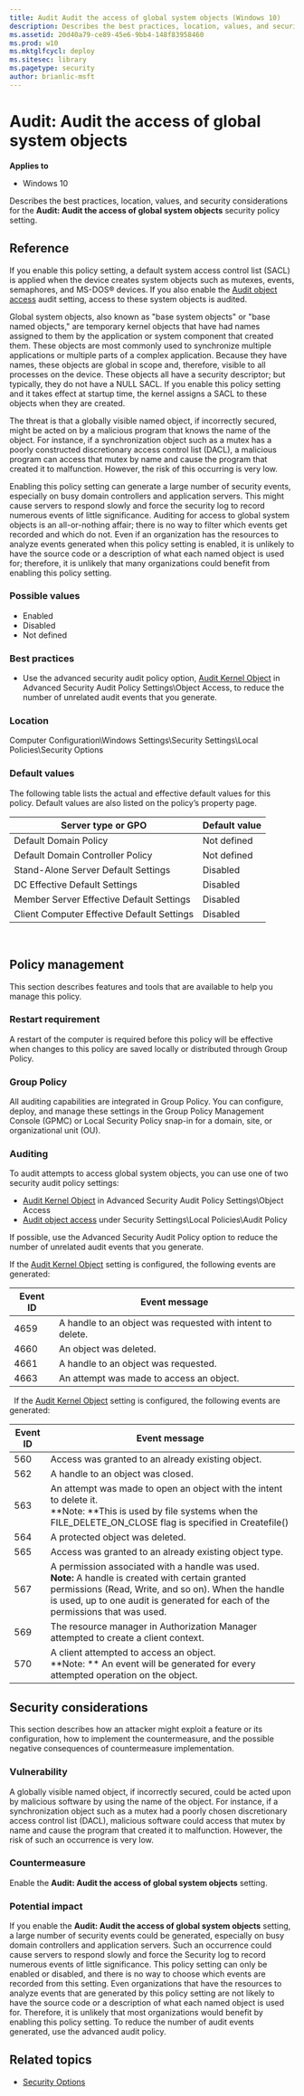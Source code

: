 ```yaml
---
title: Audit Audit the access of global system objects (Windows 10)
description: Describes the best practices, location, values, and security considerations for the Audit Audit the access of global system objects security policy setting.
ms.assetid: 20d40a79-ce89-45e6-9bb4-148f83958460
ms.prod: w10
ms.mktglfcycl: deploy
ms.sitesec: library
ms.pagetype: security
author: brianlic-msft
---
```


# Audit: Audit the access of global system objects

**Applies to**
-   Windows 10

Describes the best practices, location, values, and security considerations for the **Audit: Audit the access of global system objects** security policy setting.

## Reference

If you enable this policy setting, a default system access control list (SACL) is applied when the device creates system objects such as mutexes, events, semaphores, and MS-DOS® devices. If you also enable the [Audit object access](basic-audit-object-access.md) audit setting, access to these system objects is audited.

Global system objects, also known as "base system objects" or "base named objects," are temporary kernel objects that have had names assigned to them by the application or system component that created them. These objects are most commonly used to synchronize multiple applications or multiple parts of a complex application. Because they have names, these objects are global in scope and, therefore, visible to all processes on the device. These objects all have a security descriptor; but typically, they do not have a NULL SACL. If you enable this policy setting and it takes effect at startup time, the kernel assigns a SACL to these objects when they are created.

The threat is that a globally visible named object, if incorrectly secured, might be acted on by a malicious program that knows the name of the object. For instance, if a synchronization object such as a mutex has a poorly constructed discretionary access control list (DACL), a malicious program can access that mutex by name and cause the program that created it to malfunction. However, the risk of this occurring is very low.

Enabling this policy setting can generate a large number of security events, especially on busy domain controllers and application servers. This might cause servers to respond slowly and force the security log to record numerous events of little significance. Auditing for access to global system objects is an all-or-nothing affair; there is no way to filter which events get recorded and which do not. Even if an organization has the resources to analyze events generated when this policy setting is enabled, it is unlikely to have the source code or a description of what each named object is used for; therefore, it is unlikely that many organizations could benefit from enabling this policy setting.

### Possible values

-   Enabled
-   Disabled
-   Not defined

### Best practices

-   Use the advanced security audit policy option, [Audit Kernel Object](audit-kernel-object.md) in Advanced Security Audit Policy Settings\\Object Access, to reduce the number of unrelated audit events that you generate.

### Location

Computer Configuration\\Windows Settings\\Security Settings\\Local Policies\\Security Options

### Default values

The following table lists the actual and effective default values for this policy. Default values are also listed on the policy’s property page.

| Server type or GPO | Default value |
| - | - |
| Default Domain Policy | Not defined | 
| Default Domain Controller Policy | Not defined | 
| Stand-Alone Server Default Settings | Disabled | 
| DC Effective Default Settings | Disabled | 
| Member Server Effective Default Settings | Disabled | 
| Client Computer Effective Default Settings | Disabled | 
 
## Policy management

This section describes features and tools that are available to help you manage this policy.

### Restart requirement

A restart of the computer is required before this policy will be effective when changes to this policy are saved locally or distributed through Group Policy.

### Group Policy

All auditing capabilities are integrated in Group Policy. You can configure, deploy, and manage these settings in the Group Policy Management Console (GPMC) or Local Security Policy snap-in for a domain, site, or organizational unit (OU).

### Auditing

To audit attempts to access global system objects, you can use one of two security audit policy settings:

-   [Audit Kernel Object](audit-kernel-object.md) in Advanced Security Audit Policy Settings\\Object Access
-   [Audit object access](basic-audit-object-access.md) under Security Settings\\Local Policies\\Audit Policy

If possible, use the Advanced Security Audit Policy option to reduce the number of unrelated audit events that you generate.

If the [Audit Kernel Object](audit-kernel-object.md) setting is configured, the following events are generated:

| Event ID | Event message |
| - | - |
| 4659 | A handle to an object was requested with intent to delete. |  
| 4660 | An object was deleted. |  
| 4661 | A handle to an object was requested. |  
| 4663 | An attempt was made to access an object. |  
 
If the [Audit Kernel Object](audit-kernel-object.md) setting is configured, the following events are generated:

| Event ID | Event message |
| - | - |
| 560 | Access was granted to an already existing object. | 
| 562 | A handle to an object was closed. | 
| 563 | An attempt was made to open an object with the intent to delete it.<br>**Note: **This is used by file systems when the FILE_DELETE_ON_CLOSE flag is specified in Createfile() |
| 564 | A protected object was deleted. |
| 565 | Access was granted to an already existing object type. | 
| 567 | A permission associated with a handle was used.<br>**Note:**  A handle is created with certain granted permissions (Read, Write, and so on). When the handle is used, up to one audit is generated for each of the permissions that was used. |
| 569 | The resource manager in Authorization Manager attempted to create a client context. | 
| 570 | A client attempted to access an object.<br>**Note: **  An event will be generated for every attempted operation on the object. |

## Security considerations

This section describes how an attacker might exploit a feature or its configuration, how to implement the countermeasure, and the possible negative consequences of countermeasure implementation.

### Vulnerability

A globally visible named object, if incorrectly secured, could be acted upon by malicious software by using the name of the object. For instance, if a synchronization object such as a mutex had a poorly chosen discretionary access control list (DACL), malicious software could access that mutex by name and cause the program that created it to malfunction. However, the risk of such an occurrence is very low.

### Countermeasure

Enable the **Audit: Audit the access of global system objects** setting.

### Potential impact

If you enable the **Audit: Audit the access of global system objects** setting, a large number of security events could be generated, especially on busy domain controllers and application servers. Such an occurrence could cause servers to respond slowly and force the Security log to record numerous events of little significance. This policy setting can only be enabled or disabled, and there is no way to choose which events are recorded from this setting. Even organizations that have the resources to analyze events that are generated by this policy setting are not likely to have the source code or a description of what each named object is used for. Therefore, it is unlikely that most organizations would benefit by enabling this policy setting.
To reduce the number of audit events generated, use the advanced audit policy.

## Related topics

- [Security Options](security-options.md)
